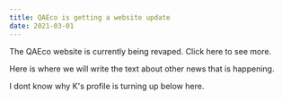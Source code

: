 ```yaml
---
title: QAEco is getting a website update
date: 2021-03-01
---
```


The QAEco website is currently being revaped. Click here to see more.

<!--more-->
Here is where we will write the text about other news that is happening.

I dont know why K's profile is turning up below here.
